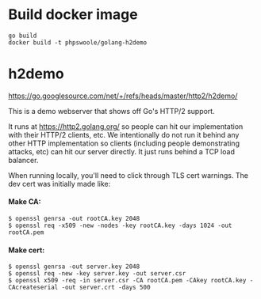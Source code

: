 Build docker image
=====
```shell
go build
docker build -t phpswoole/golang-h2demo
```


h2demo
=====
https://go.googlesource.com/net/+/refs/heads/master/http2/h2demo/

This is a demo webserver that shows off Go's HTTP/2 support.

It runs at https://http2.golang.org/ so people can hit our
implementation with their HTTP/2 clients, etc. We intentionally do not
run it behind any other HTTP implementation so clients (including
people demonstrating attacks, etc) can hit our server directly. It
just runs behind a TCP load balancer.

When running locally, you'll need to click through TLS cert warnings.
The dev cert was initially made like:

#### Make CA:
```
$ openssl genrsa -out rootCA.key 2048
$ openssl req -x509 -new -nodes -key rootCA.key -days 1024 -out rootCA.pem
```

#### Make cert:
```
$ openssl genrsa -out server.key 2048
$ openssl req -new -key server.key -out server.csr
$ openssl x509 -req -in server.csr -CA rootCA.pem -CAkey rootCA.key -CAcreateserial -out server.crt -days 500
```
